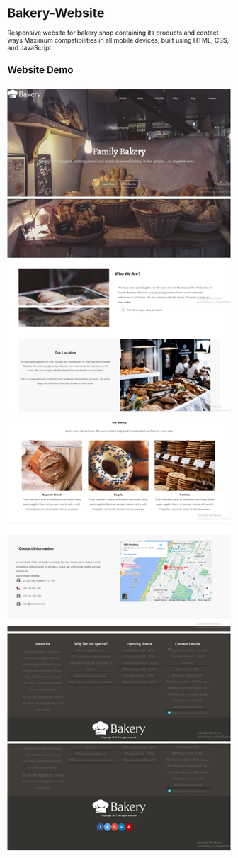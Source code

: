 # Bakery-Website
Responsive website for bakery shop containing its products and contact ways
Maximum compatibilities in all mobile devices, built using HTML, CSS, and JavaScript.

## **Website Demo**
![](./img/00.png)
![](./img/01.png)
![](./img/03.png)
![](./img/04.png)
![](./img/05.png)
![](./img/06.png)
![](./img/07.png)
--- 
